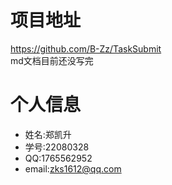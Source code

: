 # 项目地址

https://github.com/B-Zz/TaskSubmit  
md文档目前还没写完

# 个人信息

- 姓名:郑凯升
- 学号:22080328
- QQ:1765562952
- email:zks1612@qq.com

